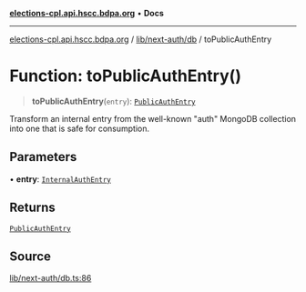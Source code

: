 [**elections-cpl.api.hscc.bdpa.org**](../../../../README.md) • **Docs**

***

[elections-cpl.api.hscc.bdpa.org](../../../../README.md) / [lib/next-auth/db](../README.md) / toPublicAuthEntry

# Function: toPublicAuthEntry()

> **toPublicAuthEntry**(`entry`): [`PublicAuthEntry`](../type-aliases/PublicAuthEntry.md)

Transform an internal entry from the well-known "auth" MongoDB collection
into one that is safe for consumption.

## Parameters

• **entry**: [`InternalAuthEntry`](../type-aliases/InternalAuthEntry.md)

## Returns

[`PublicAuthEntry`](../type-aliases/PublicAuthEntry.md)

## Source

[lib/next-auth/db.ts:86](https://github.com/nhscc/elections_cpl.api.hscc.bdpa.org/blob/46ed5b306a3fd199be2bd28706c3da03542c6da3/lib/next-auth/db.ts#L86)
